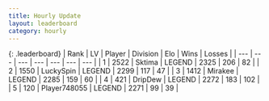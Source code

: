 ```yaml
---
title: Hourly Update
layout: leaderboard
category: hourly
---
```


{: .leaderboard}
| Rank | LV | Player | Division | Elo | Wins | Losses |
| --- | --- | --- | --- | --- | --- | --- |
| <span data-change="0">1</span> | 2522 | <span title="ID: 353063">Sktima</span> | LEGEND | <span data-change="0">2325</span> | <span data-change="0">206</span> | <span data-change="0">82</span> |
| <span data-change="0">2</span> | 1550 | <span title="ID: 498412">LuckySpin</span> | LEGEND | <span data-change="-11">2299</span> | <span data-change="0">117</span> | <span data-change="1">47</span> |
| <span data-change="0">3</span> | 1412 | <span title="ID: 416373">Mirakee</span> | LEGEND | <span data-change="0">2285</span> | <span data-change="0">159</span> | <span data-change="0">60</span> |
| <span data-change="0">4</span> | 421 | <span title="ID: 649454">DripDew</span> | LEGEND | <span data-change="0">2272</span> | <span data-change="0">183</span> | <span data-change="0">102</span> |
| <span data-change="0">5</span> | 120 | <span title="ID: 748055">Player748055</span> | LEGEND | <span data-change="0">2271</span> | <span data-change="0">99</span> | <span data-change="0">39</span> |